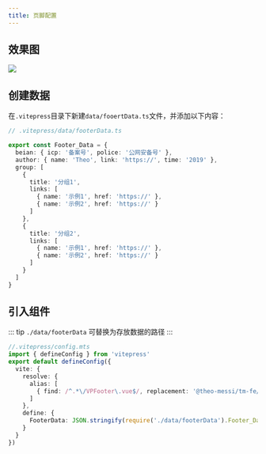 ```yaml
---
title: 页脚配置
---
```


## 效果图

![](https://i.theojs.cn/docs/202408081933196.png)

## 创建数据

在`.vitepress`目录下新建`data/fooertData.ts`文件，并添加以下内容：

```ts
// .vitepress/data/footerData.ts

export const Footer_Data = {
  beian: { icp: '备案号', police: '公网安备号' },
  author: { name: 'Theo', link: 'https://', time: '2019' },
  group: [
    {
      title: '分组1',
      links: [
        { name: '示例1', href: 'https://' },
        { name: '示例2', href: 'https://' }
      ]
    },
    {
      title: '分组2',
      links: [
        { name: '示例1', href: 'https://' },
        { name: '示例2', href: 'https://' }
      ]
    }
  ]
}
```

## 引入组件

::: tip
`./data/footerData` 可替换为存放数据的路径
:::

```ts
//.vitepress/config.mts
import { defineConfig } from 'vitepress'
export default defineConfig({
  vite: {
    resolve: {
      alias: [
        { find: /^.*\/VPFooter\.vue$/, replacement: '@theo-messi/tm-fe/Footer' } // [!code ++]
      ]
    },
    define: {
      FooterData: JSON.stringify(require('./data/footerData').Footer_Data) // [!code ++]
    }
  }
})
```
